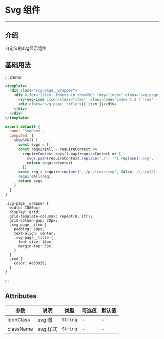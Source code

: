 # Svg 组件

<!-- {.md} -->

---

<!-- {.md} -->

## 介绍

<!-- {.md} -->

自定义的svg显示组件

<!-- {.md} -->

## 基础用法

<!-- {.md} -->
<svg-demo></svg-demo>

::: demo

```html
<template>
  <div class="svg-page__wrapper">
    <div v-for="(item, index) in showSVG" :key="index" class="svg-page__item">
      <zv-svg-icon :icon-class="item" :class-name="index % 2 ? 'red' : ''" />
      <div class="svg-page__title">{{ item }}</div>
    </div>
  </div>
</template>
```
```javascript
export default {
  name: 'SvgDemo',
  computed: {
    showSVG() {
      const svgs = []
      const requireAll = requireContext =>
        requireContext.keys().map(requireContext => {
          svgs.push(requireContext.replace('./', '').replace('.svg', ''))
          return requireContext
        })
      const req = require.context('../pc/icons/svg', false, /\.svg$/)
      requireAll(req)
      return svgs
    }
  }
}
```
```style
.svg-page__wrapper {
  width: 1000px;
  display: grid;
  grid-template-columns: repeat(8, 1fr);
  grid-column-gap: 20px;
  .svg-page__item {
    padding: 10px;
    text-align: center;
    .svg-page__title {
      font-size: 14px;
      margin-top: 5px;
    }
  }
  .red {
    color: #e53935;
  }
}
```
:::

## Attributes

<!-- {.md} -->

| 参数      | 说明                                   | 类型     | 可选值 | 默认值    |
| --------- | -------------------------------------- | -------- | ------ | --------- |
| iconClass  | svg 图                                 | `String` | -      | -         |
| className | svg 样式 | `String` | -      | - |
